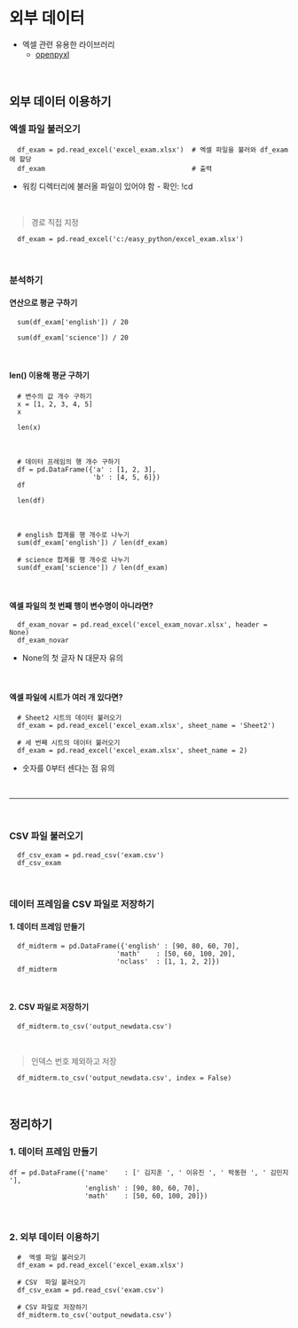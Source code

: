 # 외부 데이터

- 엑셀 관련 유용한 라이브러리
  - [openpyxl](https://pypi.org/project/openpyxl/)

<br>

외부 데이터 이용하기
---
### 엑셀 파일 불러오기
```
  df_exam = pd.read_excel('excel_exam.xlsx')  # 엑셀 파일을 불러와 df_exam에 할당
  df_exam                                     # 출력
```
- 워킹 디렉터리에 불러올 파일이 있어야 함 - 확인: !cd

<br>

> 경로 직접 지정
```
  df_exam = pd.read_excel('c:/easy_python/excel_exam.xlsx')
```

<br>

### 분석하기
#### 연산으로 평균 구하기
```
  sum(df_exam['english']) / 20
```
```
  sum(df_exam['science']) / 20
```

<br>

#### len() 이용해 평균 구하기
```
  # 변수의 값 개수 구하기
  x = [1, 2, 3, 4, 5]
  x
```
```
  len(x)
```

<br>

```
  # 데이터 프레임의 행 개수 구하기
  df = pd.DataFrame({'a' : [1, 2, 3],
                     'b' : [4, 5, 6]})
  df
```
```
  len(df)
```

<br>

```
  # english 합계를 행 개수로 나누기
  sum(df_exam['english']) / len(df_exam)
```
```
  # science 합계를 행 개수로 나누기
  sum(df_exam['science']) / len(df_exam)
```

<br>

#### 엑셀 파일의 첫 번째 행이 변수명이 아니라면?
```
  df_exam_novar = pd.read_excel('excel_exam_novar.xlsx', header = None)
  df_exam_novar
```
- None의 첫 글자 N 대문자 유의

<br>

#### 엑셀 파일에 시트가 여러 개 있다면?
```
  # Sheet2 시트의 데이터 불러오기
  df_exam = pd.read_excel('excel_exam.xlsx', sheet_name = 'Sheet2')
  
  # 세 번째 시트의 데이터 불러오기
  df_exam = pd.read_excel('excel_exam.xlsx', sheet_name = 2)
```
- 숫자를 0부터 센다는 점 유의

<br>

---

<br>

### CSV  파일 불러오기
```
  df_csv_exam = pd.read_csv('exam.csv')
  df_csv_exam
```

<br>

### 데이터 프레임을 CSV 파일로 저장하기
#### 1. 데이터 프레임 만들기
```
  df_midterm = pd.DataFrame({'english' : [90, 80, 60, 70],
                           'math'    : [50, 60, 100, 20],
                           'nclass'  : [1, 1, 2, 2]})
  df_midterm
```

<br>

#### 2. CSV 파일로 저장하기
```
  df_midterm.to_csv('output_newdata.csv')
```

<br>

> 인덱스 번호 제외하고 저장
```
  df_midterm.to_csv('output_newdata.csv', index = False)
```

<br>

정리하기
---
### 1. 데이터 프레임 만들기
```
df = pd.DataFrame({'name'    : [' 김지훈 ', ' 이유진 ', ' 박동현 ', ' 김민지 '],
                   'english' : [90, 80, 60, 70],
                   'math'    : [50, 60, 100, 20]})
```

<br>

### 2. 외부 데이터 이용하기
```
  #  엑셀 파일 불러오기
  df_exam = pd.read_excel('excel_exam.xlsx')
  
  # CSV  파일 불러오기
  df_csv_exam = pd.read_csv('exam.csv')
  
  # CSV 파일로 저장하기
  df_midterm.to_csv('output_newdata.csv')
```

<br>
